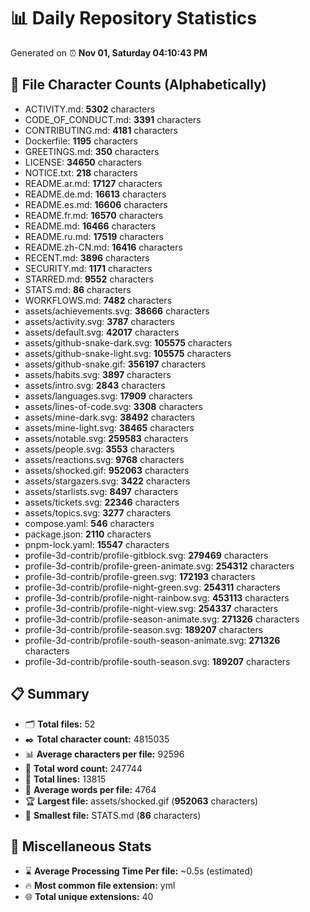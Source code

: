 # 📊 Daily Repository Statistics
Generated on ⏰ **Nov 01, Saturday 04:10:43 PM**

## 📂 File Character Counts (Alphabetically)
- ACTIVITY.md: **5302** characters
- CODE_OF_CONDUCT.md: **3391** characters
- CONTRIBUTING.md: **4181** characters
- Dockerfile: **1195** characters
- GREETINGS.md: **350** characters
- LICENSE: **34650** characters
- NOTICE.txt: **218** characters
- README.ar.md: **17127** characters
- README.de.md: **16613** characters
- README.es.md: **16606** characters
- README.fr.md: **16570** characters
- README.md: **16466** characters
- README.ru.md: **17519** characters
- README.zh-CN.md: **16416** characters
- RECENT.md: **3896** characters
- SECURITY.md: **1171** characters
- STARRED.md: **9552** characters
- STATS.md: **86** characters
- WORKFLOWS.md: **7482** characters
- assets/achievements.svg: **38666** characters
- assets/activity.svg: **3787** characters
- assets/default.svg: **42017** characters
- assets/github-snake-dark.svg: **105575** characters
- assets/github-snake-light.svg: **105575** characters
- assets/github-snake.gif: **356197** characters
- assets/habits.svg: **3897** characters
- assets/intro.svg: **2843** characters
- assets/languages.svg: **17909** characters
- assets/lines-of-code.svg: **3308** characters
- assets/mine-dark.svg: **38492** characters
- assets/mine-light.svg: **38465** characters
- assets/notable.svg: **259583** characters
- assets/people.svg: **3553** characters
- assets/reactions.svg: **9768** characters
- assets/shocked.gif: **952063** characters
- assets/stargazers.svg: **3422** characters
- assets/starlists.svg: **8497** characters
- assets/tickets.svg: **22346** characters
- assets/topics.svg: **3277** characters
- compose.yaml: **546** characters
- package.json: **2110** characters
- pnpm-lock.yaml: **15547** characters
- profile-3d-contrib/profile-gitblock.svg: **279469** characters
- profile-3d-contrib/profile-green-animate.svg: **254312** characters
- profile-3d-contrib/profile-green.svg: **172193** characters
- profile-3d-contrib/profile-night-green.svg: **254311** characters
- profile-3d-contrib/profile-night-rainbow.svg: **453113** characters
- profile-3d-contrib/profile-night-view.svg: **254337** characters
- profile-3d-contrib/profile-season-animate.svg: **271326** characters
- profile-3d-contrib/profile-season.svg: **189207** characters
- profile-3d-contrib/profile-south-season-animate.svg: **271326** characters
- profile-3d-contrib/profile-south-season.svg: **189207** characters

## 📋 Summary
- 🗂️ **Total files:** 52
- ✒️ **Total character count:** 4815035
- 📊 **Average characters per file:** 92596
- 📝 **Total word count:** 247744
- 🧾 **Total lines:** 13815
- 📐 **Average words per file:** 4764
- 🏆 **Largest file:** assets/shocked.gif (**952063** characters)
- 🥉 **Smallest file:** STATS.md (**86** characters)

## 🌟 Miscellaneous Stats
- ⌛ **Average Processing Time Per file:** ~0.5s (estimated)
- 🔥 **Most common file extension:** yml
- 🌐 **Total unique extensions:** 40
